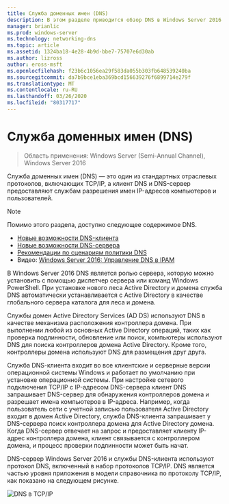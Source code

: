 ```yaml
---
title: Служба доменных имен (DNS)
description: В этом разделе приводится обзор DNS в Windows Server 2016.
manager: brianlic
ms.prod: windows-server
ms.technology: networking-dns
ms.topic: article
ms.assetid: 1324ba18-4e28-4b9d-bbe7-75707e6d30ab
ms.author: lizross
author: eross-msft
ms.openlocfilehash: f23b6c1056ea29f583da055b303fb648539240ba
ms.sourcegitcommit: da7b9bce1eba369bcd156639276f6899714e279f
ms.translationtype: MT
ms.contentlocale: ru-RU
ms.lasthandoff: 03/26/2020
ms.locfileid: "80317717"
---
```

# <a name="domain-name-system-dns"></a>Служба доменных имен (DNS)

>Область применения: Windows Server (Semi-Annual Channel), Windows Server 2016

Служба доменных имен (DNS) — это один из стандартных отраслевых протоколов, включающих TCP/IP, а клиент DNS и DNS-сервер предоставляют службам разрешения имен IP-адресов компьютеров и пользователей.  
  
> [!NOTE]  
> Помимо этого раздела, доступно следующее содержимое DNS.  
>   
> -   [Новые возможности DNS-клиента](What-s-New-in-DNS-Client.md)  
> -   [Новые возможности DNS-сервера](What-s-New-in-DNS-Server.md)  
> -   [Рекомендации по сценариям политики DNS](deploy/DNS-Policy-Scenario-Guide.md)  
> -   Видео: [Windows Server 2016: Управление DNS в IPAM](https://channel9.msdn.com/Blogs/windowsserver/Windows-Server-2016-DNS-management-in-IPAM)  
  
В Windows Server 2016 DNS является ролью сервера, которую можно установить с помощью диспетчер сервера или команд Windows PowerShell. При установке нового леса Active Directory и домена служба DNS автоматически устанавливается с Active Directory в качестве глобального сервера каталога для леса и домена.  
  
Службы домен Active Directory Services (AD DS) используют DNS в качестве механизма расположения контроллера домена. При выполнении любой из основных Active Directory операций, таких как проверка подлинности, обновление или поиск, компьютеры используют DNS для поиска контроллеров домена Active Directory. Кроме того, контроллеры домена используют DNS для размещения друг друга.  
  
Служба DNS-клиента входит во все клиентские и серверные версии операционной системы Windows и работает по умолчанию при установке операционной системы. При настройке сетевого подключения TCP/IP с IP-адресом DNS-сервера клиент DNS запрашивает DNS-сервер для обнаружения контроллеров домена и разрешает имена компьютеров в IP-адреса. Например, когда пользователь сети с учетной записью пользователя Active Directory входит в домен Active Directory, служба DNS-клиента запрашивает у DNS-сервера поиск контроллера домена для Active Directory домена. Когда DNS-сервер отвечает на запрос и предоставляет клиенту IP-адрес контроллера домена, клиент связывается с контроллером домена, и процесс проверки подлинности может быть начат.  
  
DNS-сервер Windows Server 2016 и службы DNS-клиента используют протокол DNS, включенный в набор протоколов TCP/IP. DNS является частью уровня приложения в модели справочника по протоколу TCP/IP, как показано на следующем рисунке.  
  
![DNS в TCP/IP](../media/Domain-Name-System--DNS-/dns_in_tcpip.jpg)  
  

